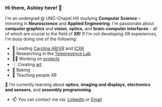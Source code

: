 ### Hi there, Ashley here! 👋

I'm an undergrad @ UNC-Chapel Hill studying **Computer Science** – minoring in **Neuroscience** and **Applied Engineering**. I'm passionate about **computer graphics** and **vision**, **optics**, and **brain-computer interfaces** – all of which are crucial to the field of **XR**! If I'm not developing XR experiences, I'm busy doing one of the following:

- 🥽 Leading [Carolina AR/VR](https://linktr.ee/carvr) and [ICXR](https://www.icxr.org/)
- 🔭 Researching in the [Telepresence Lab](https://telepresence.web.unc.edu/)
- 👩‍💻 Working on [projects](https://aneall.github.io/projects.html)
- ⿻ Creating [art](https://aneall.github.io/portfolio.html)
- 🍪 Baking
- 📖 Teaching people XR

🌱 I’m currently learning about **optics**, **imaging and displays**, **electronics and sensors**, and **assembly programming**
- 📫 You can contact me via: [LinkedIn](https://www.linkedin.com/in/ashley-neall/) or [Email](aneall@unc.edu)
